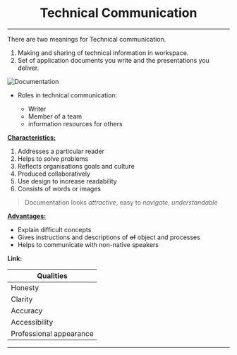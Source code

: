   # <div align ="center"> Technical Communication </div>

____

<p>There are two meanings for Technical communication.</p>

1. Making and sharing of technical information in workspace.
1. Set of application documents you write and the presentations you deliver.

![Documentation](https://cdn.24slides.com/presentbetter/wp-content/uploads/2017/05/shutterstock_454460350-300x231.jpg)



* Roles in technical communication:

  * Writer
  * Member of a team
  * information resources for others

__<u> Characteristics:</u>__

1. Addresses a particular reader
1. Helps to solve problems
1. Reflects organisations goals and culture
1. Produced collaboratively
1. Use design to increase readability
1. Consists of words or images  

> Documentation looks *attractive*, easy to *navigate*, *understandable*

**<u>Advantages:</u>**

* Explain difficult concepts
* Gives instructions and descriptions of ~~of~~ object and processes
* Helps to communicate with non-native speakers

**Link:**


| Qualities              |
|------------------------|
| Honesty                |
|Clarity                 |
|Accuracy                |
|Accessibility           |
|Professional appearance |



_____


